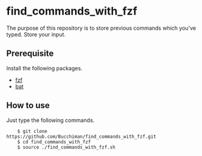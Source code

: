 <!--
 FileName:      README
 Author:        8ucchiman
 CreatedDate:   2023-08-15 00:59:10
 LastModified:  2023-01-25 10:56:12 +0900
 Reference:     8ucchiman.jp
 Description:   ---
-->


# find_commands_with_fzf
The purpose of this repository is to store previous commands which you've typed.
Store your input.


## Prerequisite
Install the following packages.
- [fzf](https://github.com/junegunn/fzf)
- [bat](https://github.com/sharkdp/bat)

## How to use
Just type the following commands.
```
    $ git clone https://github.com/Bucchiman/find_commands_with_fzf.git
    $ cd find_commands_with_fzf
    $ source ./find_commands_with_fzf.sh
```

